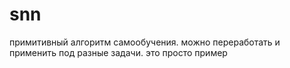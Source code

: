 # snn

примитивный алгоритм самообучения. можно переработать и применить под разные задачи. это просто пример
